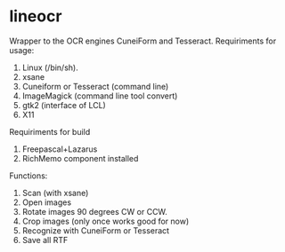 # lineocr
Wrapper to the OCR engines CuneiForm and Tesseract.
Requiriments for usage:
1. Linux (/bin/sh). 
2. xsane
3. Cuneiform or Tesseract (command line)
4. ImageMagick (command line tool convert)
5. gtk2 (interface of LCL)
6. X11

Requiriments for build
1. Freepascal+Lazarus
2. RichMemo component installed

Functions:
1. Scan (with xsane)
2. Open images
3. Rotate images 90 degrees CW or CCW.
4. Crop images (only once works good for now)
5. Recognize with CuneiForm or Tesseract
6. Save all RTF

